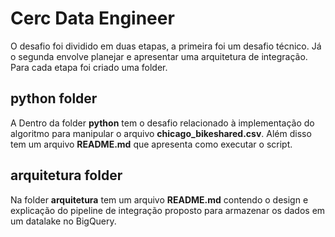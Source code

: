 # Cerc Data Engineer
O desafio foi dividido em duas etapas, a primeira foi um desafio técnico. Já o segunda envolve planejar e apresentar uma arquitetura de integração. Para cada etapa foi criado uma folder.
 
 ## python folder

A Dentro da folder **python** tem o desafio relacionado à implementação do algoritmo para manipular o arquivo **chicago_bikeshared.csv**. Além disso tem um arquivo **README.md** que apresenta como executar o script.

## arquitetura folder

Na folder **arquitetura** tem um arquivo **README.md** contendo o design e explicação do pipeline de integração proposto para armazenar os dados em um datalake no BigQuery.
